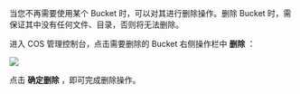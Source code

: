 当您不再需要使用某个 Bucket 时，可以对其进行删除操作。删除 Bucket 时，需保证其中没有任何文件、目录，否则将无法删除。

进入 COS 管理控制台，点击需要删除的 Bucket 右侧操作栏中 **删除** ：

![](http://imgcache.tcecqpoc.fsphere.cn/image/mc.qcloudimg.com/static/img/896379bc2c20abbc348d6cfcdb9ba465/image.png)

点击 **确定删除** ，即可完成删除操作。
